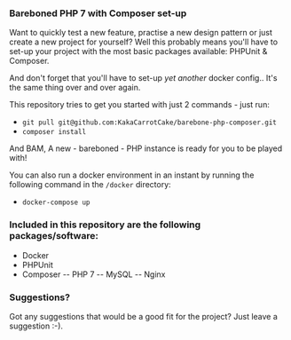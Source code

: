 ### Bareboned PHP 7 with Composer set-up
Want to quickly test a new feature, practise a new design pattern or just create a new project for yourself?
Well this probably means you'll have to set-up your project with the most basic packages available: PHPUnit & Composer.

And don't forget that you'll have to set-up _yet another_ docker config.. It's the same thing over and over again.

This repository tries to get you started with just 2 commands - just run:

- `git pull git@github.com:KakaCarrotCake/barebone-php-composer.git`
- `composer install`

And BAM, A new - bareboned - PHP instance is ready for you to be played with!

You can also run a docker environment in an instant by running the following command in the `/docker` directory:

- `docker-compose up`

### Included in this repository are the following packages/software:
- Docker
- PHPUnit
- Composer
-- PHP 7
-- MySQL
-- Nginx

### Suggestions?
Got any suggestions that would be a good fit for the project? Just leave a suggestion :-).
